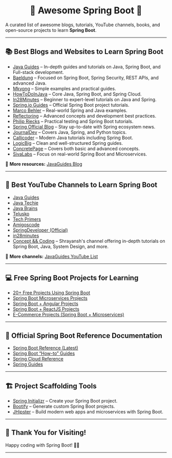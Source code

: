 

<h1 align="center">🌸 Awesome Spring Boot 🚀</h1>

A curated list of awesome blogs, tutorials, YouTube channels, books, and open-source projects to learn **Spring Boot**.

---

## 📚 Best Blogs and Websites to Learn Spring Boot

- [Java Guides](https://www.javaguides.net/p/spring-boot-tutorial.html) – In-depth guides and tutorials on Java, Spring Boot, and Full-stack development.
- [Baeldung](https://www.baeldung.com/spring-boot) – Focused on Spring Boot, Spring Security, REST APIs, and advanced Java.
- [Mkyong](https://www.mkyong.com/tutorials/spring-boot-tutorials/) – Simple examples and practical guides.
- [HowToDoInJava](https://howtodoinjava.com/spring-boot-tutorials) – Core Java, Spring Boot, and Spring Cloud.
- [In28Minutes](https://www.springboottutorial.com/) – Beginner to expert-level tutorials on Java and Spring.
- [Spring.io Guides](https://spring.io/guides) – Official Spring Boot project tutorials.
- [Marco Behler](https://www.marcobehler.com/guides) – Real-world Spring and Java examples.
- [Reflectoring](https://reflectoring.io/) – Advanced concepts and development best practices.
- [Philip Riecks](https://rieckpil.de/category/spring-framework/) – Practical testing and Spring Boot tutorials.
- [Spring Official Blog](https://spring.io/blog) – Stay up-to-date with Spring ecosystem news.
- [JournalDev](https://www.journaldev.com/7969/spring-boot-tutorial) – Covers Java, Spring, and Python topics.
- [Callicoder](https://www.callicoder.com/categories/spring-boot/) – Modern Java tutorials including Spring Boot.
- [LogicBig](https://www.logicbig.com/tutorials/spring-framework/spring-boot.html) – Clean and well-structured Spring guides.
- [ConcretePage](https://www.concretepage.com/spring-boot/) – Covers both basic and advanced concepts.
- [SivaLabs](https://www.sivalabs.in/categories/springboot/) – Focus on real-world Spring Boot and Microservices.

🔗 **More resources:** [JavaGuides Blog](https://www.javaguides.net/2019/07/best-spring-boot-tutorials.html)

---

## 🎥 Best YouTube Channels to Learn Spring Boot

- [Java Guides](https://www.youtube.com/c/JavaGuides/playlists)
- [Java Techie](https://www.youtube.com/channel/UCORuRdpN2QTCKnsuEaeK-kQ)
- [Java Brains](https://www.youtube.com/channel/UCYt1sfh5464XaDBH0oH_o7Q)
- [Telusko](https://www.youtube.com/channel/UC59K-uG2A5ogwIrHw4bmlEg)
- [Tech Primers](https://www.youtube.com/channel/UCB12jjYsYv-eipCvBDcMbXw)
- [Amigoscode](https://www.youtube.com/channel/UC2KfmYEM4KCuA1ZurravgYw)
- [SpringDeveloper (Official)](https://www.youtube.com/channel/UC7yfnfvEUlXUIfm8rGLwZdA)
- [in28minutes](https://www.youtube.com/channel/UCLz7LG4YVi7_iyk4yOARcxA)
- [Concept && Coding](https://www.youtube.com/@ConceptandCoding) – Shrayansh's channel offering in-depth tutorials on Spring Boot, Java, System Design, and more.

🔗 **More channels:** [JavaGuides YouTube List](https://www.javaguides.net/2020/06/best-youtube-channels-to-learn-spring-boot.html)

---

## 💻 Free Spring Boot Projects for Learning

- [20+ Free Projects Using Spring Boot](https://www.javaguides.net/2018/10/free-open-source-projects-using-spring-boot.html)
- [Spring Boot Microservices Projects](https://www.javaguides.net/2020/06/free-spring-boot-microservices-open-source-projects-github.html)
- [Spring Boot + Angular Projects](https://www.javaguides.net/2020/06/free-spring-boot-angular-open-source-projects-github.html)
- [Spring Boot + ReactJS Projects](https://www.javaguides.net/2020/08/free-spring-boot-reactjs-open-source-projects-github.html)
- [E-Commerce Projects (Spring Boot + Microservices)](https://www.javaguides.net/2021/02/java-free-e-commerce-open-source-projects.html)

---

## 📘 Official Spring Boot Reference Documentation

- [Spring Boot Reference (Latest)](https://docs.spring.io/spring-boot/docs/current/reference/htmlsingle/)
- [Spring Boot “How-to” Guides](https://docs.spring.io/spring-boot/docs/current/reference/htmlsingle/#howto)
- [Spring Cloud Reference](https://docs.spring.io/spring-cloud/docs/current/reference/html/)
- [Spring Guides](https://spring.io/guides)

---

## 🏗️ Project Scaffolding Tools

- [Spring Initializr](https://start.spring.io/) – Create your Spring Boot project.
- [Bootify](https://bootify.io) – Generate custom Spring Boot projects.
- [JHipster](https://www.jhipster.tech/) – Build modern web apps and microservices with Spring Boot.

---

## 🙏 Thank You for Visiting!

Happy coding with Spring Boot! 🌱🚀

---

